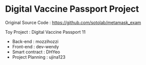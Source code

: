 # Digital Vaccine Passport Project

Original Source Code : https://github.com/sotolab/metamask_exam

Toy Project : Digital Vaccine Passport 
11
* Back-end : mozzihozzi
* Front-end : dev-wendy
* Smart contract : DHYeo
* Project Planning : ujina123